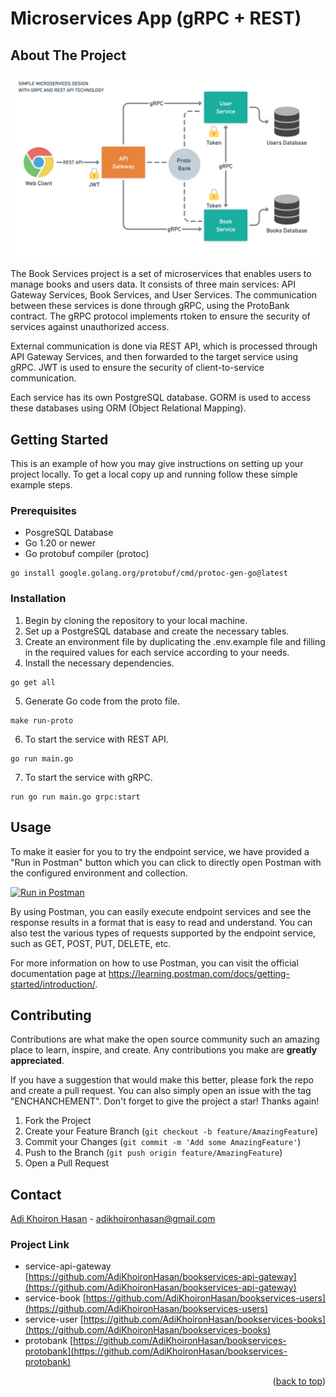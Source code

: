 # Microservices App (gRPC + REST)

<!-- ABOUT THE PROJECT -->
## About The Project

![alt text](https://github.com/AdiKhoironHasan/bookservices-api-gateway/blob/main/var/app/image/system-design.png?raw=true)

The Book Services project is a set of microservices that enables users to manage books and users data. It consists of three main services: API Gateway Services, Book Services, and User Services. The communication between these services is done through gRPC, using the ProtoBank contract. The gRPC protocol implements rtoken to ensure the security of services against unauthorized access.

External communication is done via REST API, which is processed through API Gateway Services, and then forwarded to the target service using gRPC. JWT is used to ensure the security of client-to-service communication.

Each service has its own PostgreSQL database. GORM is used to access these databases using ORM (Object Relational Mapping).

<!-- GETTING STARTED -->
## Getting Started

This is an example of how you may give instructions on setting up your project locally.
To get a local copy up and running follow these simple example steps.

### Prerequisites

* PosgreSQL Database
* Go 1.20 or newer
* Go protobuf compiler (protoc)
```
go install google.golang.org/protobuf/cmd/protoc-gen-go@latest
```

### Installation
1. Begin by cloning the repository to your local machine.
2. Set up a PostgreSQL database and create the necessary tables.
3. Create an environment file by duplicating the .env.example file and filling in the required values for each service according to your needs.
4. Install the necessary dependencies.
```
go get all
```
5. Generate Go code from the proto file.
```
make run-proto
```
6. To start the service with REST API.
```
go run main.go
```
7. To start the service with gRPC.
```
run go run main.go grpc:start
 ```

<!-- USAGE EXAMPLES -->
## Usage

To make it easier for you to try the endpoint service, we have provided a "Run in Postman" button which you can click to directly open Postman with the configured environment and collection.

[![Run in Postman](https://run.pstmn.io/button.svg)](https://app.getpostman.com/run-collection/18402968-9b1f0b22-ebeb-481f-b205-022558c4f089?action=collection%2Ffork&collection-url=entityId%3D18402968-9b1f0b22-ebeb-481f-b205-022558c4f089%26entityType%3Dcollection%26workspaceId%3Da3c53e94-cbc8-4668-9027-b2122261f411)

By using Postman, you can easily execute endpoint services and see the response results in a format that is easy to read and understand. You can also test the various types of requests supported by the endpoint service, such as GET, POST, PUT, DELETE, etc.

For more information on how to use Postman, you can visit the official documentation page at https://learning.postman.com/docs/getting-started/introduction/.

<!-- CONTRIBUTING -->
## Contributing

Contributions are what make the open source community such an amazing place to learn, inspire, and create. Any contributions you make are **greatly appreciated**.

If you have a suggestion that would make this better, please fork the repo and create a pull request. You can also simply open an issue with the tag "ENCHANCHEMENT".
Don't forget to give the project a star! Thanks again!

1. Fork the Project
2. Create your Feature Branch (`git checkout -b feature/AmazingFeature`)
3. Commit your Changes (`git commit -m 'Add some AmazingFeature'`)
4. Push to the Branch (`git push origin feature/AmazingFeature`)
5. Open a Pull Request

<!-- CONTACT -->
## Contact

[Adi Khoiron Hasan](https://www.linkedin.com/in/adi-khoiron-hasan) - adikhoironhasan@gmail.com

### Project Link
- service-api-gateway [https://github.com/AdiKhoironHasan/bookservices-api-gateway](https://github.com/AdiKhoironHasan/bookservices-api-gateway)
- service-book [https://github.com/AdiKhoironHasan/bookservices-users](https://github.com/AdiKhoironHasan/bookservices-users)
- service-user [https://github.com/AdiKhoironHasan/bookservices-books](https://github.com/AdiKhoironHasan/bookservices-books)
- protobank [https://github.com/AdiKhoironHasan/bookservices-protobank](https://github.com/AdiKhoironHasan/bookservices-protobank)

<p align="right">(<a href="#readme-top">back to top</a>)</p>
